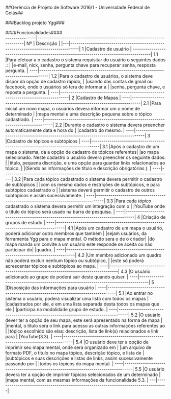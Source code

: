 ##Gerência de Projeto de Software 2016/1 - Universidade Federal de Goiás##

###Backlog projeto Ygg###

####Funcionalidades####			      
---------------|-----------------------------------------------------------------------|
Nº  | Descrição                                                                        |
|---|----------------------------------------------------------------------------------|
1   |Cadastro de usuário                                                               |
---------------------------------------------------------------------------------------|
1.1 |Para efetuar a o cadastro o sistema requisitar do usuário o seguintes dados .:    |
    |e-mail, nick, senha, pergunta chave para recuperar senha, resposta pergunta.      | 
----|----------------------------------------------------------------------------------|
1.2 |Para o cadastro de usuários, o sistema deve dispor da opção de cadastro rápido,   |
    |usando das  contas de gmail ou  facebook, onde o usuários só tera de informar a   |
    |senha, pergunta chave, e reposta a pergunta.				       |
----|----------------------------------------------------------------------------------|
2   |Cadastro de Mapas								       |
----|----------------------------------------------------------------------------------|
2.1 |Para inicial um novo mapa, o usuários devera informar um o nome de determinado    |
    |mapa mental e uma descrição pequena sobre o tópico cadastrado.		       |
----|----------------------------------------------------------------------------------|
2.2 |Durante o cadastro o sistema devera preencher automaticamente data e hora do      |
    |cadastro do mesmo.								       |
----|----------------------------------------------------------------------------------|
3   |Cadastro de tópicos e subtópicos                                                  |
----|----------------------------------------------------------------------------------|
3.1 |Após o cadastro de um mapa o sistema, da a opção de cadastro de tópicos referentes|
    |ao mapa selecionado. Neste cadastro o usuário devera preencher os seguinte dados: |
    |título, pequena discrição, e uma opção para guardar links relacionados ao tópico. |
    |(Sendo as informações de título e descrição obrigatórias ).                       |
----|----------------------------------------------------------------------------------|
3.2 |Para cada tópico cadastrado o sistema devera permitir o cadastro de subtópicos    |
    |com os mesmo dados e restrições de subtópicos, e para subtópico cadastrado o      |
    |sistema deverá permitir o cadastro de outros subtópicos e assim sucessivamente.   |
----|----------------------------------------------------------------------------------|
3.3 |Para cada *tópico* cadastrado o sistema devera permitir um integração com o       | 
    |YouTube onde o título do tópico será usado na barra de pesquisa.                  |
----|----------------------------------------------------------------------------------|
4   |Criação de grupos de estudo						       |
----|----------------------------------------------------------------------------------|
4.1 |Após um cadastro de um mapa o usuário, poderá adicionar outro membros que também  |
    |sejam usuários, da ferramenta Ygg para o mapa mental. O método sera o de o criador| 
    |do mapa manda um convite a um usuário este responde se aceita ou não participar do| 
    |quadro.									       |
----|----------------------------------------------------------------------------------|
4.2 |Um membro adicionado  um quadro não poderá excluir nenhum tópico ou subtópico,    |
    |este só poderá acrescentar tópicos e subtópicos ao mapa.			       |
----|----------------------------------------------------------------------------------|
4.3 |O usuário adicionado ao grupo de poderá sair deste quando quiser.		       |
----|----------------------------------------------------------------------------------|
5   |Disposição das informações para usuário					       |
----|----------------------------------------------------------------------------------|
5.1 |Ao entrar no sistema o usuário, poderá visualizar uma lista com todos os mapas    |
    |cadastrados por ele, e em uma lista separada desta todos os mapas que ele         |
    |participa na modalidade grupo de estudo.					       |
----|----------------------------------------------------------------------------------|
5.2 |O usuário dever ter a opção de seu mapa, este será apresentado na forma de mapa   |
    |mental, o título sera o link para acesso as outras informações referentes ao      |
    |tópico escolhido são elas: descrição, lista de link(s) relacionados e link para   |
    |YouTube(3.3).								       |
----|----------------------------------------------------------------------------------|
5.4 |O usuário deve ter a opção de imprimir seu mapa mental, onde sera organizado em   |
    |um arquivo de formato PDF, o titulo no mapa tópico, descrição tópico, e lista de  |
    |subtópicos e suas descrições e listas de links, assim sucessivamente passando por |
    |todos os tópicos do mapa mental.						       |
----|----------------------------------------------------------------------------------|
5.5 |O usuário devera ter a opção de imprimir tópicos selecionados de um determinado   |
    |mapa mental, com as mesmas informações da funcionalidade 5.3.		       |
---|-----------------------------------------------------------------------------------|
